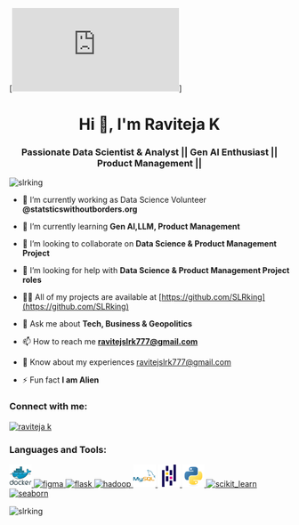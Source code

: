 
[![MasterHead](https://www.dreamstime.com/photos-images/data-science.html)]
<h1 align="center">Hi 👋, I'm Raviteja K</h1>
<h3 align="center">Passionate Data Scientist & Analyst || Gen AI Enthusiast || Product Management ||</h3>


<p img align="right" alt="Coding" width="400" src="https://indoanalytica.com/static/images/data-science-5.gif">

<p align="left"> <img src="https://komarev.com/ghpvc/?username=slrking&label=Profile%20views&color=0e75b6&style=flat" alt="slrking" /> </p>

- 🔭 I’m currently working as Data Science Volunteer **@statsticswithoutborders.org**

- 🌱 I’m currently learning **Gen AI,LLM, Product Management**

- 👯 I’m looking to collaborate on **Data Science & Product Management Project**

- 🤝 I’m looking for help with **Data Science & Product Management Project roles**

- 👨‍💻 All of my projects are available at [https://github.com/SLRking](https://github.com/SLRking)

- 💬 Ask me about **Tech, Business & Geopolitics**

- 📫 How to reach me **ravitejslrk777@gmail.com**

- 📄 Know about my experiences [ravitejslrk777@gmail.com](ravitejslrk777@gmail.com)

- ⚡ Fun fact **I am Alien**

<h3 align="left">Connect with me:</h3>
<p align="left">
<a href="https://linkedin.com/in/raviteja k" target="blank"><img align="center" src="https://raw.githubusercontent.com/rahuldkjain/github-profile-readme-generator/master/src/images/icons/Social/linked-in-alt.svg" alt="raviteja k" height="30" width="40" /></a>
</p>

<h3 align="left">Languages and Tools:</h3>
<p align="left"> <a href="https://www.docker.com/" target="_blank" rel="noreferrer"> <img src="https://raw.githubusercontent.com/devicons/devicon/master/icons/docker/docker-original-wordmark.svg" alt="docker" width="40" height="40"/> </a> <a href="https://www.figma.com/" target="_blank" rel="noreferrer"> <img src="https://www.vectorlogo.zone/logos/figma/figma-icon.svg" alt="figma" width="40" height="40"/> </a> <a href="https://flask.palletsprojects.com/" target="_blank" rel="noreferrer"> <img src="https://www.vectorlogo.zone/logos/pocoo_flask/pocoo_flask-icon.svg" alt="flask" width="40" height="40"/> </a> <a href="https://hadoop.apache.org/" target="_blank" rel="noreferrer"> <img src="https://www.vectorlogo.zone/logos/apache_hadoop/apache_hadoop-icon.svg" alt="hadoop" width="40" height="40"/> </a> <a href="https://www.mysql.com/" target="_blank" rel="noreferrer"> <img src="https://raw.githubusercontent.com/devicons/devicon/master/icons/mysql/mysql-original-wordmark.svg" alt="mysql" width="40" height="40"/> </a> <a href="https://pandas.pydata.org/" target="_blank" rel="noreferrer"> <img src="https://raw.githubusercontent.com/devicons/devicon/2ae2a900d2f041da66e950e4d48052658d850630/icons/pandas/pandas-original.svg" alt="pandas" width="40" height="40"/> </a> <a href="https://www.python.org" target="_blank" rel="noreferrer"> <img src="https://raw.githubusercontent.com/devicons/devicon/master/icons/python/python-original.svg" alt="python" width="40" height="40"/> </a> <a href="https://scikit-learn.org/" target="_blank" rel="noreferrer"> <img src="https://upload.wikimedia.org/wikipedia/commons/0/05/Scikit_learn_logo_small.svg" alt="scikit_learn" width="40" height="40"/> </a> <a href="https://seaborn.pydata.org/" target="_blank" rel="noreferrer"> <img src="https://seaborn.pydata.org/_images/logo-mark-lightbg.svg" alt="seaborn" width="40" height="40"/> </a> </p>

<p><img align="center" src="https://github-readme-stats.vercel.app/api/top-langs?username=slrking&show_icons=true&locale=en&layout=compact" alt="slrking" /></p>
